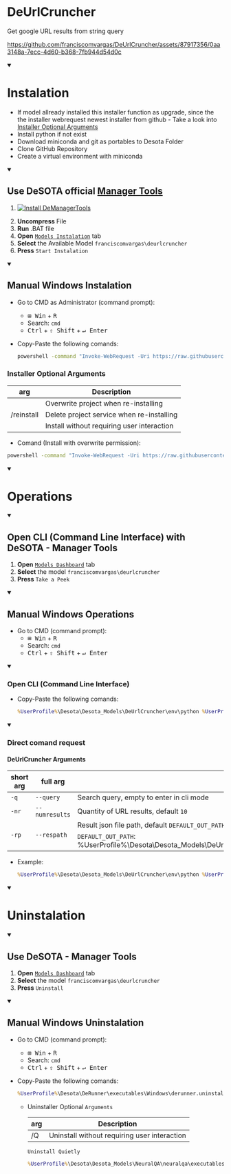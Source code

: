 # DeUrlCruncher
Get google URL results from string query

https://github.com/franciscomvargas/DeUrlCruncher/assets/87917356/0aa3148a-7ecc-4d60-b368-7fb944d54d0c

<details open>
    <summary><h1>Instalation</h1></summary>

* If model allready installed this installer function as upgrade, since the the installer webrequest newest installer from github - Take a look into [Installer Optional Arguments](#installer-optional-arguments)
* Install python if not exist
* Download miniconda and git as portables to Desota Folder
* Clone GitHub Repository
* Create a virtual environment with miniconda

<details open>
    <summary><h2>Use DeSOTA official <a href="https://github.com/DeSOTAai/DeManagerTools/blob/main/README.md">Manager Tools</a></h2></summary>

1. [![Install DeManagerTools](https://img.shields.io/static/v1?label=Desota%20-%20Manager%20Tools&message=Install&color=blue&logo=windows)](https://minhaskamal.github.io/DownGit/#/home?url=https://github.com/DeSOTAai/DeManagerTools/blob/main/executables/Windows/demanagertools.install.bat)

<!-- TODO: Convert desota host into HTTPS -->
<!-- [![Install DeManagerTools](https://img.shields.io/static/v1?label=Desota%20-%20Manager%20Tools&message=Install&color=blue&logo=windows)](http://129.152.27.36/assistant/download.php?system=win&file=demanagertools) -->

2. **Uncompress** File
3. **Run** .BAT file
4. **Open** [`Models Instalation`](https://github.com/DeSOTAai/DeManagerTools/#install--upgrade-services) tab
5. **Select** the Available Model `franciscomvargas\deurlcruncher`
6. **Press** `Start Instalation`

</details>

<details open>
    <summary><h2>Manual Windows Instalation</h2></summary>

* Go to CMD as Administrator (command prompt):
    * <kbd>⊞ Win</kbd> + <kbd>R</kbd>
    * Search: `cmd` 
    * <kbd>Ctrl</kbd> + <kbd>⇧ Shift</kbd> + <kbd>↵ Enter</kbd>

* Copy-Paste the following comands: 
    ```cmd
    powershell -command "Invoke-WebRequest -Uri https://raw.githubusercontent.com/franciscomvargas/DeUrlCruncher/main/executables/Windows/deurlcruncher.install.bat -OutFile ~\deurlcruncher_installer.bat" && call %UserProfile%\deurlcruncher_installer.bat && del %UserProfile%\deurlcruncher_installer.bat

    ```
### Installer Optional Arguments

<table>
    <thead>
        <tr>
            <th>arg</th>
            <th>Description</th>
        </tr>
    </thead>
    <tbody>
        <tr>
            <td rowspan=3>/reinstall</td>
            <td>Overwrite project when re-installing</td>
        </tr>
        <tr>
            <td>Delete project service when re-installing</td>
        </tr>
        <tr>
            <td>Install without requiring user interaction</td>
        </tr>
    </tbody>
</table>

* Comand (Install with overwrite permission):

```cmd
powershell -command "Invoke-WebRequest -Uri https://raw.githubusercontent.com/franciscomvargas/DeUrlCruncher/main/executables/Windows/deurlcruncher.install.bat -OutFile ~\deurlcruncher_installer.bat" && call %UserProfile%\deurlcruncher_installer.bat /reinstall && del %UserProfile%\deurlcruncher_installer.bat

```
    
    
</details>
</details>

<details open>
    <summary><h1>Operations</h1></summary>

<details open>
  <summary><h2>Open CLI (Command Line Interface) with DeSOTA - Manager Tools</h2></summary>

1. **Open** [`Models Dashboard`](https://github.com/DeSOTAai/DeManagerTools/#models-dashboard) tab
2. **Select** the model `franciscomvargas\deurlcruncher`
3. **Press** `Take a Peek`

</details>

<details open>
    <summary><h2>Manual Windows Operations</h3></summary>

* Go to CMD (command prompt):
  * <kbd>⊞ Win</kbd> + <kbd>R</kbd>
  * Search: `cmd` 
  * <kbd>Ctrl</kbd> + <kbd>⇧ Shift</kbd> + <kbd>↵ Enter</kbd>

<details open>
  <summary><h3>Open CLI (Command Line Interface)</h3></summary>

* Copy-Paste the following comands: 
    ```cmd
    %UserProfile%\Desota\Desota_Models\DeUrlCruncher\env\python %UserProfile%\Desota\Desota_Models\DeUrlCruncher\main.py

    ```

<details open>
  <summary><h3>Direct comand request</h3></summary>

#### DeUrlCruncher Arguments

<table>
    <thead>
        <tr>
            <th>short arg</th>
            <th>full arg</th>
            <th>Description</th>
        </tr>
    </thead>
    <tbody>
        <tr>
            <td><code>-q</code></td>
            <td><code>--query</code></td>
            <td>Search query, empty to enter in cli mode</td>
        </tr>
        <tr>
            <td><code>-nr</code></td>
            <td><code>--numresults</code></td>
            <td>Quantity of URL results, default <code>10</code></td>
        </tr>
        <tr>
            <td rowspan=2><code>-rp</code></td>
            <td rowspan=2><code>--respath</code></td>
            <td>Result json file path, default <code>DEFAULT_OUT_PATH</code></td>
        </tr>
        <tr>
            <td><code>DEFAULT_OUT_PATH</code>: %UserProfile%\Desota\Desota_Models\DeUrlCruncher\<code>f"deurlcruncher_res{int(time.time())}.json"</code></td>
        </tr>
    </tbody>
</table>

* Example: 
    ```cmd
    %UserProfile%\Desota\Desota_Models\DeUrlCruncher\env\python %UserProfile%\Desota\Desota_Models\DeUrlCruncher\main.py --query "turn coffee into software" --numresults 25 --respath %UserProfile%\desktop\duc_tmp_res.json && notepad %UserProfile%\desktop\duc_tmp_res.json

    ```
</details>
</details>
</details>
</details>

<details open>
    <summary><h1>Uninstalation</h1></summary>

<details open>
  <summary><h2>Use DeSOTA - Manager Tools</h2></summary>

1. **Open** [`Models Dashboard`](https://github.com/DeSOTAai/DeManagerTools/#models-dashboard) tab
2. **Select** the model `franciscomvargas\deurlcruncher`
3. **Press** `Uninstall`

<details open>
    <summary><h2>Manual Windows Uninstalation</h2></summary>

* Go to CMD (command prompt):
  * <kbd>⊞ Win</kbd> + <kbd>R</kbd>
  * Search: `cmd` 
  * <kbd>Ctrl</kbd> + <kbd>⇧ Shift</kbd> + <kbd>↵ Enter</kbd>

* Copy-Paste the following comands: 
    ```cmd
    %UserProfile%\Desota\DeRunner\executables\Windows\derunner.uninstall.bat

    ```
    * Uninstaller Optional `Arguments`

        |arg|Description|
        |---|---|
        |/Q|Uninstall without requiring user interaction|
        
        `Uninstall Quietly`
        
        ```cmd
        %UserProfile%\Desota\Desota_Models\NeuralQA\neuralqa\executables\Windows\neuralqa.uninstall.bat /Q

        ```
      
</details>
</details>

